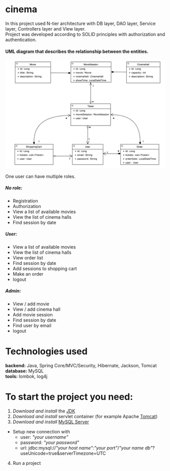 # cinema

In this project used N-tier architecture with DB layer, DAO layer, Service layer, Controllers layer and View layer. <br>
Project was developed according to SOLID principles with authorization and authentication.

#### UML diagram that describes the relationship between the entities.
<img src="https://github.com/aleksandr-hrankin/pictures/blob/main/project_cinema_uml.png" alt="project_cinema_uml" width="600"/>

One user can have multiple roles. <br>
##### No role: <br>
  - Registration
  - Authorization
  - View a list of available movies
  - View the list of cinema halls
  - Find session by date
##### User: <br>
  - View a list of available movies
  - View the list of cinema halls
  - View order list
  - Find session by date
  - Add sessions to shopping cart
  - Make an order
  - logout
##### Admin: <br>
  - View / add movie
  - View / add cinema hall
  - Add movie session
  - Find session by date
  - Find user by email
  - logout


# Technologies used <br>
**backend:** Java, Spring Core/MVC/Security, Hibernate, Jackson, Tomcat <br>
**database:** MySQL <br>
**tools:** lombok, log4j <br>

# To start the project you need: <br>
1) *Download and install* the [JDK](https://www.oracle.com/java/technologies/javase-downloads.html, "Download JDK") <br>
2) *Download and install* servlet container (for example Apache [Tomcat](https://tomcat.apache.org/download-90.cgi, "Download Tomcat")) <br>
3) *Download and install* [MySQL Server](https://dev.mysql.com/downloads/)<br>
+ Setup new connection with <br>
  + user: *"your username"* <br>
  + password: *"your password"*<br>
  + url: jdbc:mysql://*"your host name"*:*"your port"*/*"your name db"*?useUnicode=true&serverTimezone=UTC <br>
4) Run a project
